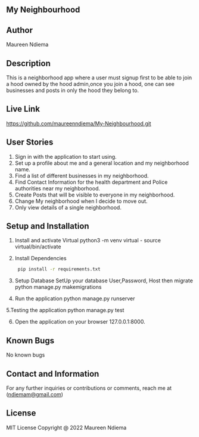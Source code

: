 ## My Neighbourhood

## Author
   
   Maureen Ndiema

## Description
   
   This is a neighborhood app where a user must signup first to be able to join a hood owned by the hood admin,once you join a hood, one can see businesses and posts in only the hood they belong to.

## Live Link
   
   https://github.com/maureenndiema/My-Neighbourhood.git

## User Stories
1. Sign in with the application to start using.
2. Set up a profile about me and a general location and my neighborhood name.
3. Find a list of different businesses in my neighborhood.
4. Find Contact Information for the health department and Police authorities near my neighborhood.
5. Create Posts that will be visible to everyone in my neighborhood.
6. Change My neighborhood when I decide to move out.
7. Only view details of a single neighborhood.

## Setup and Installation

1. Install and activate Virtual
   python3 -m venv virtual - source virtual/bin/activate
2. Install Dependencies  
   ```bash 
    pip install -r requirements.txt 

3. Setup Database
    SetUp your database User,Password, Host then  migrate
    python manage.py makemigrations 

4. Run the application
   python manage.py runserver 

5.Testing the application
   python manage.py test 

6. Open the application on your browser 127.0.0.1:8000.

## Known Bugs

   No known bugs

## Contact and Information

   For any further inquiries or contributions or comments, reach me at (ndiemam@gmail.com)

## License

   MIT License Copyright @ 2022 Maureen Ndiema